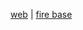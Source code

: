 <a href="https://portfolioarun.vercel.app/">web</a> |  <a href="https://console.firebase.google.com/u/0/project/soul-41fb1/firestore/databases/-default-/data/~2Fportfolio~2Fz3FB7gWy0PYgFWl5r67C"> fire base</a>


